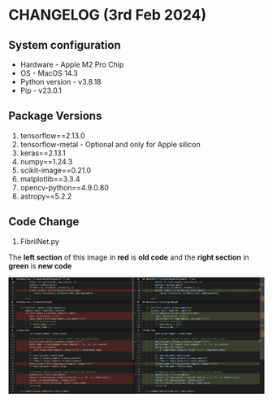 # CHANGELOG (3rd Feb 2024)

## System configuration

* Hardware - Apple M2 Pro Chip
* OS - MacOS 14.3
* Python version - v3.8.18
* Pip - v23.0.1

## Package Versions

1. tensorflow==2.13.0
2. tensorflow-metal - Optional and only for Apple silicon
3. keras==2.13.1
4. numpy==1.24.3
5. scikit-image==0.21.0
6. matplotlib==3.3.4
7. opencv-python==4.9.0.80
8. astropy==5.2.2

## Code Change

1. FibrilNet.py

The **left section** of this image in **red** is **old code** and the **right section** in **green** is **new code**

![alt text](./2.png)
